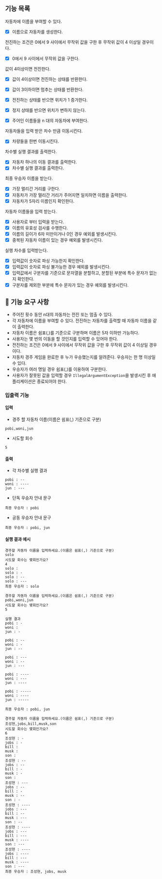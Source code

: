 ## 기능 목록 

자동차에 이름을 부여할 수 있다.
 
- [x] 이름으로 자동차를 생성한다.

전진하는 조건은 0에서 9 사이에서 무작위 값을 구한 후 무작위 값이 4 이상일 경우이다.

- [x] 0에서 9 사이에서 무작위 값을 구한다.

값이 4이상이면 전진한다.

- [x] 값이 4이상이면 전진하는 상태를 반환한다.
- [x] 값이 3이하이면 멈추는 상태를 반환한다.

- [x] 전진하는 상태를 반으면 위치가 1 증가한다.
- [x] 정지 상태를 반으면 위치가 변하지 않는다.

- [x] 주어인 이름들을 n 대의 자동차에 부여한다.

자동차들을 입력 받은 차수 만큼 이동시킨다.

- [x] 차량들을 한번 이동시킨다.
 
차수별 실행 결과를 출력한다.

  - [x] 자동차 하나의 이동 결과를 출력한다.
  - [x] 차수별 실행 결과를 출력한다.

최종 우승자 이름을 받는다.

  -[x] 가장 멀리간 거리를 구한다.
  -[x] 자동차가 가장 멀리간 거리가 주어지면 일치하면 이름을 출력한다.
  -[x] 자동차가 5자리 이름인지 확인한다.

자동차 이름들을 입력 받는다.
  - [x] 사용자로 부터 입력을 받는다.
  - [x] 이름의 유효성 검사를 수행한다.
  - [x] 이름의 길이가 6자 미만이거나 0인 경우 예외를 발생시킨다.
  - [x] 중복된 자동차 이름이 있는 경우 예외를 발생시킨다.

실행 차수를 입력받는다.
  - [x] 입력값이 숫자로 파싱 가능한지 확인한다.
  - [x] 입력값이 숫자로 파싱 불가능한 경우 예외를 발생시킨다.
  - [x] 입력값에서 구분자를 기준으로 문자열을 분할하고, 분할된 부분에 특수 문자가 없는지 확인한다.
  - [x] 구분자를 제외한 부분에 특수 문자가 있는 경우 예외를 발생시킨다.

## 🚀 기능 요구 사항
- 주어진 횟수 동안 n대의 자동차는 전진 또는 멈출 수 있다.
- 각 자동차에 이름을 부여할 수 있다. 전진하는 자동차를 출력할 때 자동차 이름을 같이 출력한다.
- 자동차 이름은 쉼표(,)를 기준으로 구분하며 이름은 5자 이하만 가능하다.
- 사용자는 몇 번의 이동을 할 것인지를 입력할 수 있어야 한다.
- 전진하는 조건은 0에서 9 사이에서 무작위 값을 구한 후 무작위 값이 4 이상일 경우이다.
- 자동차 경주 게임을 완료한 후 누가 우승했는지를 알려준다. 우승자는 한 명 이상일 수 있다.
- 우승자가 여러 명일 경우 쉼표(,)를 이용하여 구분한다.
- 사용자가 잘못된 값을 입력할 경우 `IllegalArgumentException`을 발생시킨 후 애플리케이션은 종료되어야 한다.

### 입출력 기능

#### 입력

- 경주 할 자동차 이름(이름은 쉼표(,) 기준으로 구분)

```
pobi,woni,jun
```

- 시도할 회수

```
5
```

#### 출력

- 각 차수별 실행 결과

```
pobi : --
woni : ----
jun : ---
```

- 단독 우승자 안내 문구

```
최종 우승자 : pobi
```

- 공동 우승자 안내 문구

```
최종 우승자 : pobi, jun
```

#### 실행 결과 예시

```
경주할 자동차 이름을 입력하세요.(이름은 쉼표(,) 기준으로 구분)
solo
시도할 회수는 몇회인가요?
4
solo : 
solo : -
solo : --
solo : ---
최종 우승자 : solo
```

```
경주할 자동차 이름을 입력하세요.(이름은 쉼표(,) 기준으로 구분)
pobi,woni,jun
시도할 회수는 몇회인가요?
5

실행 결과
pobi : -
woni : 
jun : -

pobi : --
woni : -
jun : --

pobi : ---
woni : --
jun : ---

pobi : ----
woni : ---
jun : ----

pobi : -----
woni : ----
jun : -----

최종 우승자 : pobi, jun
```

```
경주할 자동차 이름을 입력하세요.(이름은 쉼표(,) 기준으로 구분)
조성현,jobs,bill,musk,son
시도할 회수는 몇회인가요?
6
조성현 : -
jobs : -
bill :
musk :
son :
조성현 : --
jobs : --
bill : -
musk : -
son :
조성현 : ---
jobs : --
bill : -
musk : --
son : -
조성현 : ----
jobs : ---
bill : --
musk : ---
son : --
조성현 : ----
jobs : ---
bill : ---
musk : ----
son : ---
조성현 : ----
jobs : ----
bill : ---
musk : ----
son : ---
최종 우승자 : 조성현, jobs, musk
```
